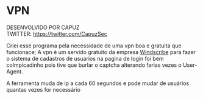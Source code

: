 # VPN

DESENVOLVIDO POR CAPUZ <br>
TWITTER: https://twitter.com/CapuzSec

Criei esse programa pela necessidade de uma vpn boa e gratuita que funcionace;
A vpn é um servido gratuito da empresa <a href="https://prt.windscribe.com"> Windscribe</a> para fazer o sistema de cadastros de usuarios na pagina de login foi bem colmpicadinho pois tive que burlar o captcha alterando farias vezes o User-Agent.

A ferramenta muda de ip a cada 60 segundos e pode mudar de usuários quantas vezes for necessário
